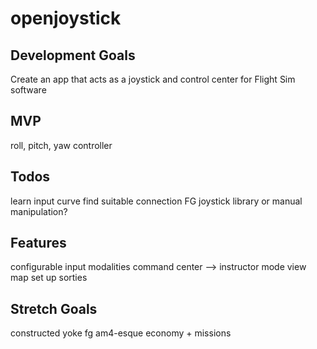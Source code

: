 # openjoystick
 
## Development Goals
Create an app that acts as a joystick and control center for Flight Sim software

## MVP
roll, pitch, yaw controller

## Todos
learn input curve
find suitable connection
FG joystick library or manual manipulation?

## Features
configurable input modalities
command center --> instructor mode
view map
set up sorties


## Stretch Goals
constructed yoke
fg am4-esque economy + missions
